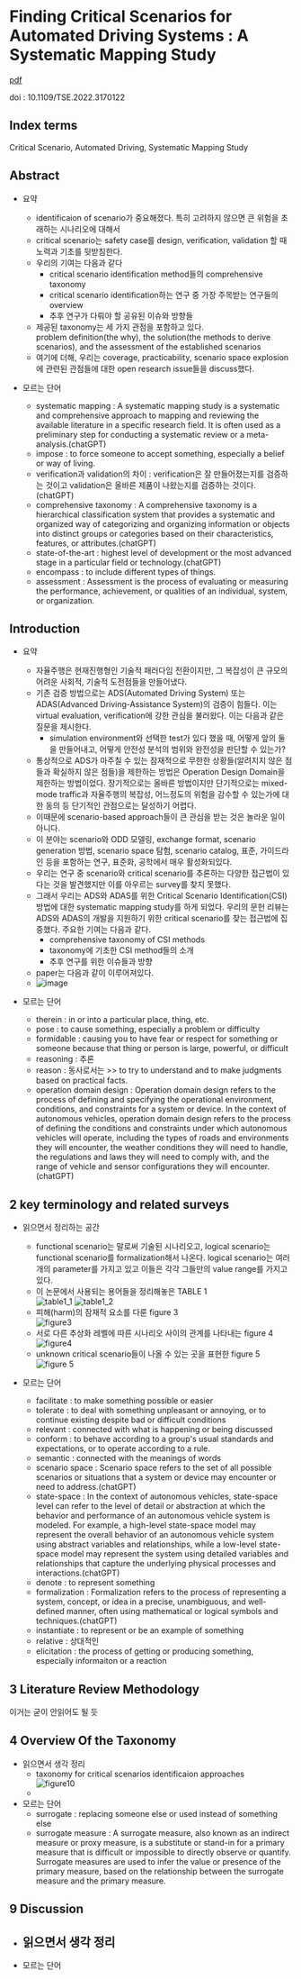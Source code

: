 # Finding Critical Scenarios for Automated Driving Systems : A Systematic Mapping Study

[pdf](../reference_summary/Finding_Critical_Scenarios_for_Automated_Driving_Systems_A_Systematic_Mapping_Study.pdf)

doi : 10.1109/TSE.2022.3170122

## Index terms 

Critical Scenario, Automated Driving, Systematic Mapping Study

## Abstract

- 요약
  - identificaion of scenario가 중요해졌다. 특히 고려하지 않으면 큰 위험을 초래하는 시나리오에 대해서
  - critical scenario는 safety case를 design, verification, validation 할 때 노력과 기초를 뒷받침한다.
  - 우리의 기여는 다음과 같다
    - critical scenario identification method들의 comprehensive taxonomy
    - critical scenario identification하는 연구 중 가장 주목받는 연구들의 overview
    - 추후 연구가 다뤄야 할 공유된 이슈와 방향들
  - 제공된 taxonomy는 세 가지 관점을 포함하고 있다. <br> problem definition(the why), the solution(the methods to derive scenarios), and the assessment of the established scenarios
  - 여기에 더해, 우리는 coverage, practicability, scenario space explosion에 관련된 관점들에 대한 open research issue들을 discuss했다.

- 모르는 단어
  - systematic mapping : A systematic mapping study is a systematic and comprehensive approach to mapping and reviewing the available literature in a specific research field. It is often used as a preliminary step for conducting a systematic review or a meta-analysis.(chatGPT)
  - impose : to force someone to accept something, especially a belief or way of living.
  - verification과 validation의 차이 : verification은 잘 만들어졌는지를 검증하는 것이고 validation은 올바른 제품이 나왔는지를 검증하는 것이다. (chatGPT)
  - comprehensive taxonomy : A comprehensive taxonomy is a hierarchical classification system that provides a systematic and organized way of categorizing and organizing information or objects into distinct groups or categories based on their characteristics, features, or attributes.(chatGPT)
  - state-of-the-art : highest level of development or the most advanced stage in a particular field or technology.(chatGPT)
  - encompass : to include different types of things.
  - assessment : Assessment is the process of evaluating or measuring the performance, achievement, or qualities of an individual, system, or organization.

## Introduction

- 요약
  - 자율주행은 현재진행형인 기술적 패러다임 전환이지만, 그 복잡성이 큰 규모의 어려운 사회적, 기술적 도전점들을 만들어냈다.
  - 기존 검증 방법으로는 ADS(Automated Driving System) 또는 ADAS(Advanced Driving-Assistance System)의 검증이 힘들다. 이는 virtual evaluation, verification에 강한 관심을 불러왔다. 이는 다음과 같은 질문을 제시한다.
    - simulation environment와 선택한 test가 있다 했을 때, 어떻게 앞의 둘을 만들어내고, 어떻게 안전성 분석의 범위와 완전성을 판단할 수 있는가?
  - 통상적으로 ADS가 마주칠 수 있는 잠재적으로 무한한 상황들(알려지지 않은 점들과 확실하지 않은 점들)을 제한하는 방법은 Operation Design Domain을 제한하는 방법이었다. 장기적으로는 올바른 방법이지만 단기적으로는 mixed-mode traffic과 자율주행의 복잡성, 어느정도의 위험을 감수할 수 있는가에 대한 동의 등 단기적인 관점으로는 달성하기 어렵다.
  - 이때문에 scenario-based approach들이 큰 관심을 받는 것은 놀라운 일이 아니다.
  - 이 분야는 scenario와 ODD 모델링, exchange format, scenario generation 방법, scenario space 탐험, scenario catalog, 표준, 가이드라인 등을 포함하는 연구, 표준화, 공학에서 매우 활성화되있다.
  - 우리는 연구 중 scenario와 critical scenario를 추론하는 다양한 접근법이 있다는 것을 발견했지만 이를 아우르는 survey를 찾지 못했다.
  - 그래서 우리는 ADS와 ADAS를 위한 Critical Scenario Identification(CSI) 방법에 대한 systematic mapping study를 하게 되었다. 우리의 문헌 리뷰는 ADS와 ADAS의 개발을 지원하기 위한 critical scenario를 찾는 접근법에 집중했다. 주요한 기여는 다음과 같다.
    - comprehensive taxonomy of CSI methods
    - taxonomy에 기초한 CSI method들의 소개
    - 추후 연구를 위한 이슈들과 방향
  - paper는 다음과 같이 이루어져있다.
  - ![image](../image/finding_critical_scenarios_figure1.png)
    
- 모르는 단어
  - therein : in or into a particular place, thing, etc.
  - pose : to cause something, especially a problem or difficulty
  - formidable : causing you to have fear or respect for something or someone because that thing or person is large, powerful, or difficult
  - reasoning : 추론
  - reason : 동사로서는 >> to try to understand and to make judgments based on practical facts.
  - operation domain design : Operation domain design refers to the process of defining and specifying the operational environment, conditions, and constraints for a system or device. In the context of autonomous vehicles, operation domain design refers to the process of defining the conditions and constraints under which autonomous vehicles will operate, including the types of roads and environments they will encounter, the weather conditions they will need to handle, the regulations and laws they will need to comply with, and the range of vehicle and sensor configurations they will encounter.(chatGPT)

## 2 key terminology and related surveys

- 읽으면서 정리하는 공간
  - functional scenario는 말로써 기술된 시나리오고, logical scenario는 functional scenario를 formalization해서 나온다. logical scenario는 여러개의 parameter를 가지고 있고 이들은 각각 그들만의 value range를 가지고 있다.
  - 이 논문에서 사용되는 용어들을 정리해놓은 TABLE 1 <br> ![table1_1](../image/finding_critical_scenarios_table1_1.png) ![table1_2](../image/finding_critical_scenarios_table1_2.png)
  - 피해(harm)의 잠재적 요소를 다룬 figure 3 <br> ![figure3](../image/finding_critical_scenarios_figure3.png)
  - 서로 다른 추상화 레벨에 따른 시나리오 사이의 관계를 나타내는 figure 4 <br> ![figure4](../image/finding_critical_scenarios_figure4.png)
  - unknown critical scenario들이 나올 수 있는 곳을 표현한 figure 5 <br> ![figure 5](../image/finding_critical_scenarios_figure5.png)

- 모르는 단어
  - facilitate : to make something possible or easier
  - tolerate : to deal with something unpleasant or annoying, or to continue existing despite bad or difficult conditions
  - relevant : connected with what is happening or being discussed
  - conform : to behave according to a group's usual standards and expectations, or to operate according to a rule.
  - semantic : connected with the meanings of words
  - scenario space : Scenario space refers to the set of all possible scenarios or situations that a system or device may encounter or need to address.(chatGPT)
  - state-space : In the context of autonomous vehicles, state-space level can refer to the level of detail or abstraction at which the behavior and performance of an autonomous vehicle system is modeled. For example, a high-level state-space model may represent the overall behavior of an autonomous vehicle system using abstract variables and relationships, while a low-level state-space model may represent the system using detailed variables and relationships that capture the underlying physical processes and interactions.(chatGPT)
  - denote : to represent something
  - formalization : Formalization refers to the process of representing a system, concept, or idea in a precise, unambiguous, and well-defined manner, often using mathematical or logical symbols and techniques.(chatGPT)
  - instantiate : to represent or be an example of something
  - relative : 상대적인
  - elicitation : the process of getting or producing something, especially informaiton or a reaction
  
## 3 Literature Review Methodology

이거는 굳이 안읽어도 될 듯

## 4 Overview Of the Taxonomy

- 읽으면서 생각 정리
  - taxonomy for critical scenarios identificaion approaches <br> ![figure10](../image/finding_critical_scenarios_figure10.png)
  - 
- 모르는 단어 
  - surrogate : replacing someone else or used instead of something else
  - surrogate measure : A surrogate measure, also known as an indirect measure or proxy measure, is a substitute or stand-in for a primary measure that is difficult or impossible to directly observe or quantify. Surrogate measures are used to infer the value or presence of the primary measure, based on the relationship between the surrogate measure and the primary measure.
  
## 9 Discussion

- 읽으면서 생각 정리
  - 
- 모르는 단어